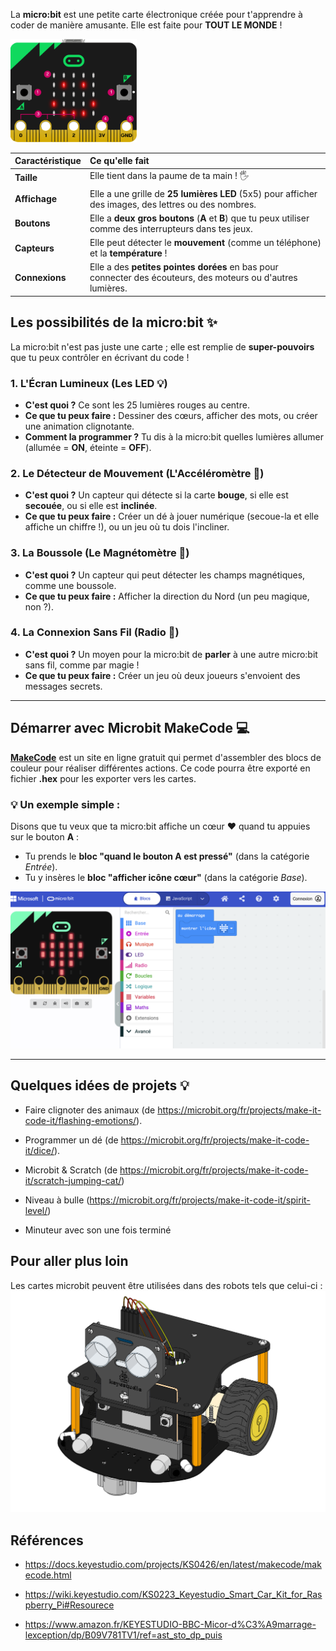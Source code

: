 

La **micro:bit** est une petite carte électronique créée pour t'apprendre à coder de manière amusante. Elle est faite pour **TOUT LE MONDE** !


<img src="./images/microbit.png" alt="Cate microbit" width=40%/>


| Caractéristique | Ce qu'elle fait |
| :--- | :--- |
| **Taille** | Elle tient dans la paume de ta main ! 🖐️ |
| **Affichage** | Elle a une grille de **25 lumières LED** (5x5) pour afficher des images, des lettres ou des nombres. |
| **Boutons** | Elle a **deux gros boutons** ($\mathbf{A}$ et $\mathbf{B}$) que tu peux utiliser comme des interrupteurs dans tes jeux. |
| **Capteurs** | Elle peut détecter le **mouvement** (comme un téléphone) et la **température** ! |
| **Connexions** | Elle a des **petites pointes dorées** en bas pour connecter des écouteurs, des moteurs ou d'autres lumières. |


## Les possibilités de la micro:bit ✨

La micro:bit n'est pas juste une carte ; elle est remplie de **super-pouvoirs** que tu peux contrôler en écrivant du code !

### 1. L'Écran Lumineux (Les **LED** 💡)

* **C'est quoi ?** Ce sont les 25 lumières rouges au centre.
* **Ce que tu peux faire :** Dessiner des cœurs, afficher des mots, ou créer une animation clignotante.
* **Comment la programmer ?** Tu dis à la micro:bit quelles lumières allumer (allumée = **ON**, éteinte = **OFF**).

### 2. Le Détecteur de Mouvement (L'**Accéléromètre** 🧭)

* **C'est quoi ?** Un capteur qui détecte si la carte **bouge**, si elle est **secouée**, ou si elle est **inclinée**.
* **Ce que tu peux faire :** Créer un dé à jouer numérique (secoue-la et elle affiche un chiffre !), ou un jeu où tu dois l'incliner.

### 3. La Boussole (Le **Magnétomètre** 🧭)

* **C'est quoi ?** Un capteur qui peut détecter les champs magnétiques, comme une boussole.
* **Ce que tu peux faire :** Afficher la direction du Nord (un peu magique, non ?).

### 4. La Connexion Sans Fil (**Radio** 📡)

* **C'est quoi ?** Un moyen pour la micro:bit de **parler** à une autre micro:bit sans fil, comme par magie !
* **Ce que tu peux faire :** Créer un jeu où deux joueurs s'envoient des messages secrets.

---

## Démarrer avec Microbit **MakeCode** 💻

[**MakeCode**](https://makecode.microbit.org/) est un site en ligne gratuit qui permet d'assembler des blocs de couleur pour réaliser différentes actions. Ce code pourra être exporté en fichier **.hex** pour les exporter vers les cartes.

### 💡 Un exemple simple :

Disons que tu veux que ta micro:bit affiche un cœur ❤️ quand tu appuies sur le bouton $\mathbf{A}$ :

* Tu prends le **bloc "quand le bouton A est pressé"** (dans la catégorie *Entrée*).
* Tu y insères le **bloc "afficher icône cœur"** (dans la catégorie *Base*).

![MakeCode](./images/makecode.png)

---

## Quelques idées de projets 💡

- Faire clignoter des animaux (de https://microbit.org/fr/projects/make-it-code-it/flashing-emotions/).

- Programmer un dé (de https://microbit.org/fr/projects/make-it-code-it/dice/).

- Microbit & Scratch (de https://microbit.org/fr/projects/make-it-code-it/scratch-jumping-cat/)

- Niveau à bulle (https://microbit.org/fr/projects/make-it-code-it/spirit-level/)

- Minuteur avec son une fois terminé
 

## Pour aller plus loin

Les cartes microbit peuvent être utilisées dans des robots tels que celui-ci : 
![Robot](./images/robot.png)



## Références

- https://docs.keyestudio.com/projects/KS0426/en/latest/makecode/makecode.html

- https://wiki.keyestudio.com/KS0223_Keyestudio_Smart_Car_Kit_for_Raspberry_Pi#Resourece

- https://www.amazon.fr/KEYESTUDIO-BBC-Micor-d%C3%A9marrage-lexception/dp/B09V781TV1/ref=ast_sto_dp_puis
